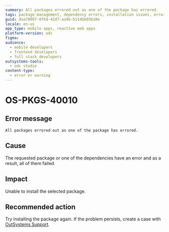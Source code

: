 ```yaml
---
summary: All packages errored out as one of the package has errored.
tags: package management, dependency errors, installation issues, error handling, technical support
guid: daa78097-0f6d-42d7-aa9b-b114bb05ba9e
locale: en-us
app_type: mobile apps, reactive web apps
platform-version: odc
figma:
audience:
  - mobile developers
  - frontend developers
  - full stack developers
outsystems-tools:
  - odc studio
content-type:
  - error or warning
---
```


# OS-PKGS-40010

## Error message

`All packages errored out as one of the package has errored.`

## Cause

The requested package or one of the dependencies have an error and as a result, all of them failed.

## Impact

Unable to install the selected package.

## Recommended action

Try installing the package again.
If the problem persists, create a case with [OutSystems Support](https://www.outsystems.com/support/portal/open-support-case?ErrorCode=OS-PKGS-40010).
